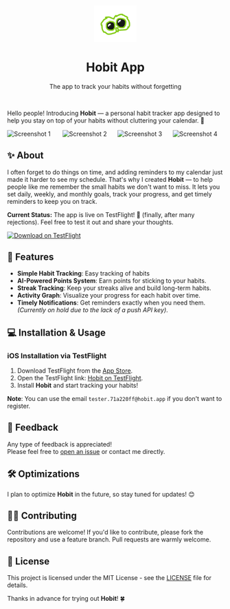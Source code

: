 <div align="center">
      <img src="https://raw.githubusercontent.com/binarybard-dvk/hobit-app/main/assets/images/adaptive-icon.png" width="100px"><br/>
        <h1>Hobit App</h1>
  <p>The app to track your habits without forgetting</p>
     </div>
<p align="center"> <a href="https://testflight.apple.com/join/bPpR3QBB" target="_blank"><img alt="" src="https://img.shields.io/badge/TestFlight-Hobit-blue" style="vertical-align:center" /></a></p>

Hello people! Introducing **Hobit** — a personal habit tracker app designed to help you stay on top of your habits without cluttering your calendar. 🎯

<div style="display: flex; flex-wrap: nowrap; gap: 10px; align-items: center; justify-content: space-around;">
  <img src="https://github.com/user-attachments/assets/47ca6a7e-7998-4444-a7b2-becf8f862067" alt="Screenshot 1" width="180">
  <img src="https://github.com/user-attachments/assets/c6f63ce7-5e0d-495e-ab6e-ff127ba9878d" alt="Screenshot 2" width="180">
  <img src="https://github.com/user-attachments/assets/d8bb276e-772f-4648-94c0-6314926ab543" alt="Screenshot 3" width="180">
  <img src="https://github.com/user-attachments/assets/74a7874a-1c2c-40b9-bae6-1df65e1f57ee" alt="Screenshot 4" width="180">
</div>

## ✨ About

I often forget to do things on time, and adding reminders to my calendar just made it harder to see my schedule. That's why I created **Hobit** — to help people like me remember the small habits we don't want to miss. It lets you set daily, weekly, and monthly goals, track your progress, and get timely reminders to keep you on track. 

**Current Status:** The app is live on TestFlight! 🎉 (finally, after many rejections). Feel free to test it out and share your thoughts.

[![Download on TestFlight](https://img.shields.io/badge/TestFlight-Hobit-blue)](https://testflight.apple.com/join/bPpR3QBB)

## 🚀 Features

- **Simple Habit Tracking**: Easy tracking of habits
- **AI-Powered Points System**: Earn points for sticking to your habits.  
- **Streak Tracking**: Keep your streaks alive and build long-term habits.  
- **Activity Graph**: Visualize your progress for each habit over time.  
- **Timely Notifications**: Get reminders exactly when you need them. *(Currently on hold due to the lack of a push API key)*.

## 💻 Installation & Usage

### iOS Installation via TestFlight

1. Download TestFlight from the [App Store](https://apps.apple.com/us/app/testflight/id899247664).
2. Open the TestFlight link: [Hobit on TestFlight](https://testflight.apple.com/join/bPpR3QBB).
3. Install **Hobit** and start tracking your habits!

**Note**: You can use the email `tester.71a220ff@hobit.app` if you don't want to register.

## 📝 Feedback

Any type of feedback is appreciated!  
Please feel free to [open an issue](https://github.com/binarybard-dvk/hobit-app/issues) or contact me directly.

## 🛠️ Optimizations

I plan to optimize **Hobit** in the future, so stay tuned for updates! 😊

## 👨‍💻 Contributing

Contributions are welcome! If you'd like to contribute, please fork the repository and use a feature branch. Pull requests are warmly welcome.

## 📜 License

This project is licensed under the MIT License - see the [LICENSE](LICENSE) file for details.

Thanks in advance for trying out **Hobit**! 🍀
